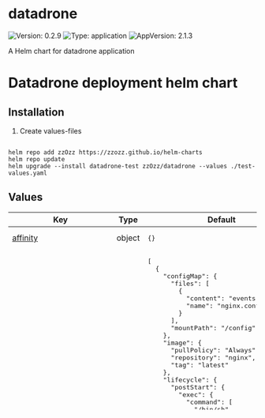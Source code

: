 # datadrone

![Version: 0.2.9](https://img.shields.io/badge/Version-0.2.9-informational?style=flat-square) ![Type: application](https://img.shields.io/badge/Type-application-informational?style=flat-square) ![AppVersion: 2.1.3](https://img.shields.io/badge/AppVersion-2.1.3-informational?style=flat-square)

A Helm chart for datadrone application

# Datadrone deployment helm chart

## Installation

1. Create values-files

~~~

~~~

~~~
helm repo add zzOzz https://zzozz.github.io/helm-charts
helm repo update
helm upgrade --install datadrone-test zzOzz/datadrone --values ./test-values.yaml
~~~

## Values

<table height="400px" >
	<thead>
		<th>Key</th>
		<th>Type</th>
		<th>Default</th>
		<th>Description</th>
	</thead>
	<tbody>
		<tr>
			<td id="affinity"><a href="./values.yaml#L6">affinity</a></td>
			<td>
object
</td>
			<td>
				<div style="max-width: 300px;">
<pre lang="json">
{}
</pre>
</div>
			</td>
			<td>containers affinity</td>
		</tr>
		<tr>
			<td id="containers"><a href="./values.yaml#L9">containers</a></td>
			<td>
list
</td>
			<td>
				<div style="max-width: 300px;">
<pre lang="json">
[
  {
    "configMap": {
      "files": [
        {
          "content": "events {\n}\nhttp {\n  server_tokens off;\n  sendfile on;\n  tcp_nopush on;\n  tcp_nodelay on;\n  keepalive_timeout 15;\n  types_hash_max_size 2048;\n  include /etc/nginx/mime.types;\n  default_type application/octet-stream;\n  access_log off;\n  error_log off;\n  gzip on;\n  gzip_disable \"msie6\";\n  include /etc/nginx/conf.d/*.conf;\n  include /etc/nginx/sites-enabled/*;\n  open_file_cache max=100;\n  server {\n    listen 80 default_server;\n    listen [::]:80 default_server;\n    # Set nginx to serve files from the shared volume!\n    root /var/www/html/public;\n    index index.php index.html;\n    server_name _;\n    location / {\n      try_files $uri /index.php$is_args$args;\n      client_max_body_size 10M;\n    }\n    location ~ ^/index\\.php(/|$) {\n      fastcgi_pass 127.0.0.1:9000;\n      fastcgi_split_path_info ^(.+\\.php)(/.*)$;\n      include fastcgi_params;\n      fastcgi_read_timeout 600;\n      client_max_body_size 10M;\n      fastcgi_param SCRIPT_FILENAME $realpath_root$fastcgi_script_name;\n      fastcgi_param DOCUMENT_ROOT $realpath_root;\n      #internal;\n    }\n    location ~ \\.php$ {\n      return 404;\n    }\n  }\n}\n",
          "name": "nginx.conf"
        }
      ],
      "mountPath": "/config"
    },
    "image": {
      "pullPolicy": "Always",
      "repository": "nginx",
      "tag": "latest"
    },
    "lifecycle": {
      "postStart": {
        "exec": {
          "command": [
            "/bin/sh",
            "-c",
            "cat /config/nginx.conf \u003e /etc/nginx/nginx.conf; nginx -s reload"
          ]
        }
      }
    },
    "name": "nginx",
    "resources": {},
    "securityContext": {
      "capabilities": {
        "add": [
          "SYS_ADMIN"
        ]
      },
      "privileged": true,
      "procMount": "Default"
    },
    "service": {
      "port": 80
    }
  },
  {
    "args": [
      "user@sftp.server.fr:/ac/lse/projets/datadrone/"
    ],
    "configMap": {
      "environment": [
        {
          "key": "DB_HOST",
          "value": "none"
        }
      ]
    },
    "image": {
      "pullPolicy": "Always",
      "repository": "registry.msh-lse.fr/php/datadrone",
      "tag": "5f52b036fde6c8c752b66c66fee71622f24a67aa"
    },
    "lifecycle": {
      "postStart": {
        "exec": {
          "command": [
            "/bin/sh",
            "-c",
            "cp -r /app/. /var/www/html;rm -fr /var/www/html/var;chown www-data:www-data /var/www/html/public"
          ]
        }
      }
    },
    "name": "app",
    "resources": {},
    "secrets": {
      "environment": [
        {
          "key": "APP_SECRET",
          "value": "very_secret_token"
        },
        {
          "key": "DATABASE_URL",
          "value": "pgsql://datadrone_user:datadrone_password@postgres-postgresql.postgres/datadrone"
        },
        {
          "key": "IMPORT_DIR",
          "value": "/srv/rsync-datadrone/Data-drone/PhotosAeriennes/"
        },
        {
          "key": "UPLOAD_DIR",
          "value": "/srv/uploads"
        },
        {
          "key": "DRONE_IMPORT_DIR",
          "value": "/srv/rsync-datadrone/Data-drone/DonneesDrone/"
        },
        {
          "key": "GEOSERVER_URL",
          "value": "https://datadrone.dev.msh-lse.fr/geoserver/csw/"
        },
        {
          "key": "GEOSERVER_ACCESS_TOKEN_SESSION_DURATION",
          "value": "300"
        },
        {
          "key": "GEOSERVER_ACCESS_TOKEN",
          "value": "even_more_very_secret_token"
        },
        {
          "key": "GEOSERVER_LICENCE_NAME",
          "value": "CRAIG"
        },
        {
          "key": "HUMANUM_DRONE_DATA_FOLDER",
          "value": "/srv/rsync-datadrone/Data-drone/DonneesDrone/"
        },
        {
          "key": "DRONE_DATA_DOWNLOAD_EXPIRATION",
          "value": "1"
        },
        {
          "key": "DRONE_DATA_DOWNLOADS_DIR",
          "value": "/tmp/zip/"
        }
      ],
      "files": [
        {
          "content": "httpuser:httppassword",
          "name": "auth"
        },
        {
          "content": "-----BEGIN OPENSSH PRIVATE KEY-----\n-----END OPENSSH PRIVATE KEY-----\n",
          "name": "id_ed25519"
        }
      ],
      "mountPath": "/config",
      "name": "datadrone-secret"
    },
    "securityContext": {
      "capabilities": {
        "add": [
          "SYS_ADMIN"
        ]
      },
      "privileged": true,
      "procMount": "Default"
    },
    "volumeMounts": [
      {
        "hostSubPath": "data",
        "mountPath": "/app/uploads"
      }
    ]
  }
]
</pre>
</div>
			</td>
			<td>list of affinitcontainers</td>
		</tr>
		<tr>
			<td id="containers[1]--args[0]"><a href="./values.yaml#L82">containers[1].args[0]</a></td>
			<td>
string
</td>
			<td>
				<div style="max-width: 300px;">
<pre lang="json">
"user@sftp.server.fr:/ac/lse/projets/datadrone/"
</pre>
</div>
			</td>
			<td>stfp user mount location</td>
		</tr>
		<tr>
			<td id="fullnameOverride"><a href="./values.yaml#L146">fullnameOverride</a></td>
			<td>
string
</td>
			<td>
				<div style="max-width: 300px;">
<pre lang="json">
"datadrone"
</pre>
</div>
			</td>
			<td></td>
		</tr>
		<tr>
			<td id="ingress--annotations"><a href="./values.yaml#L148">ingress.annotations</a></td>
			<td>
string
</td>
			<td>
				<div style="max-width: 300px;">
<pre lang="json">
null
</pre>
</div>
			</td>
			<td></td>
		</tr>
		<tr>
			<td id="ingress--enabled"><a href="./values.yaml#L149">ingress.enabled</a></td>
			<td>
bool
</td>
			<td>
				<div style="max-width: 300px;">
<pre lang="json">
true
</pre>
</div>
			</td>
			<td></td>
		</tr>
		<tr>
			<td id="ingress--hosts[0]--host"><a href="./values.yaml#L151">ingress.hosts[0].host</a></td>
			<td>
string
</td>
			<td>
				<div style="max-width: 300px;">
<pre lang="json">
"datadrone.dev.msh-lse.fr"
</pre>
</div>
			</td>
			<td></td>
		</tr>
		<tr>
			<td id="ingress--hosts[0]--paths[0]"><a href="./values.yaml#L153">ingress.hosts[0].paths[0]</a></td>
			<td>
string
</td>
			<td>
				<div style="max-width: 300px;">
<pre lang="json">
"/"
</pre>
</div>
			</td>
			<td></td>
		</tr>
		<tr>
			<td id="ingress--tls[0]--hosts[0]"><a href="./values.yaml#L156">ingress.tls[0].hosts[0]</a></td>
			<td>
string
</td>
			<td>
				<div style="max-width: 300px;">
<pre lang="json">
"datadrone.dev.msh-lse.fr"
</pre>
</div>
			</td>
			<td></td>
		</tr>
		<tr>
			<td id="ingress--tls[0]--secretName"><a href="./values.yaml#L157">ingress.tls[0].secretName</a></td>
			<td>
string
</td>
			<td>
				<div style="max-width: 300px;">
<pre lang="json">
"https-certificate"
</pre>
</div>
			</td>
			<td></td>
		</tr>
		<tr>
			<td id="nameOverride"><a href="./values.yaml#L158">nameOverride</a></td>
			<td>
string
</td>
			<td>
				<div style="max-width: 300px;">
<pre lang="json">
"datadrone"
</pre>
</div>
			</td>
			<td></td>
		</tr>
		<tr>
			<td id="namespaceOverride"><a href="./values.yaml#L159">namespaceOverride</a></td>
			<td>
string
</td>
			<td>
				<div style="max-width: 300px;">
<pre lang="json">
"datadrone"
</pre>
</div>
			</td>
			<td></td>
		</tr>
		<tr>
			<td id="nodeSelector"><a href="./values.yaml#L160">nodeSelector</a></td>
			<td>
object
</td>
			<td>
				<div style="max-width: 300px;">
<pre lang="json">
{}
</pre>
</div>
			</td>
			<td></td>
		</tr>
		<tr>
			<td id="replicaCount"><a href="./values.yaml#L161">replicaCount</a></td>
			<td>
int
</td>
			<td>
				<div style="max-width: 300px;">
<pre lang="json">
1
</pre>
</div>
			</td>
			<td></td>
		</tr>
		<tr>
			<td id="secrets--dockerConfig"><a href="./values.yaml#L163">secrets.dockerConfig</a></td>
			<td>
string
</td>
			<td>
				<div style="max-width: 300px;">
<pre lang="json">
"{\"registry.msh-lse.fr\":{\"username\":\"registry_login\",\"password\":\"registry_password\",\"email\":\"super_user@wtf.com\"}}\n"
</pre>
</div>
			</td>
			<td></td>
		</tr>
		<tr>
			<td id="secrets--registrationToken"><a href="./values.yaml#L165">secrets.registrationToken</a></td>
			<td>
string
</td>
			<td>
				<div style="max-width: 300px;">
<pre lang="json">
"xxxxxxxxx"
</pre>
</div>
			</td>
			<td></td>
		</tr>
		<tr>
			<td id="secrets--tlsCrt"><a href="./values.yaml#L166">secrets.tlsCrt</a></td>
			<td>
string
</td>
			<td>
				<div style="max-width: 300px;">
<pre lang="json">
"-----BEGIN CERTIFICATE-----\n-----END CERTIFICATE-----\n"
</pre>
</div>
			</td>
			<td></td>
		</tr>
		<tr>
			<td id="secrets--tlsKey"><a href="./values.yaml#L169">secrets.tlsKey</a></td>
			<td>
string
</td>
			<td>
				<div style="max-width: 300px;">
<pre lang="json">
"-----BEGIN PRIVATE KEY-----\n-----END PRIVATE KEY-----\n"
</pre>
</div>
			</td>
			<td></td>
		</tr>
		<tr>
			<td id="storage--enabled"><a href="./values.yaml#L173">storage.enabled</a></td>
			<td>
bool
</td>
			<td>
				<div style="max-width: 300px;">
<pre lang="json">
false
</pre>
</div>
			</td>
			<td></td>
		</tr>
		<tr>
			<td id="storage--localStoragePath"><a href="./values.yaml#L174">storage.localStoragePath</a></td>
			<td>
string
</td>
			<td>
				<div style="max-width: 300px;">
<pre lang="json">
"/opt/local-path-provisioner/datadrone"
</pre>
</div>
			</td>
			<td></td>
		</tr>
		<tr>
			<td id="storage--node"><a href="./values.yaml#L175">storage.node</a></td>
			<td>
string
</td>
			<td>
				<div style="max-width: 300px;">
<pre lang="json">
"cluster-node_name"
</pre>
</div>
			</td>
			<td></td>
		</tr>
	</tbody>
</table>

